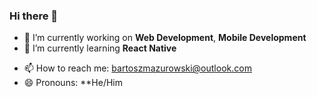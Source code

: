 ### Hi there 👋

<!--
**BrumaMan/BrumaMan** is a ✨ _special_ ✨ repository because its `README.md` (this file) appears on your GitHub profile.

Here are some ideas to get you started:
-->
- 🔭 I’m currently working on **Web Development**, **Mobile Development**
- 🌱 I’m currently learning **React Native**
<!-- - 👯 I’m looking to collaborate on ...
- 🤔 I’m looking for help with ...
- 💬 Ask me about ... -->
- 📫 How to reach me: bartoszmazurowski@outlook.com
- 😄 Pronouns: **He/Him
<!-- - ⚡ Fun fact: ... -->

